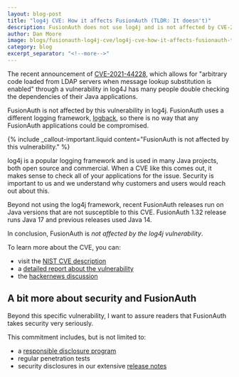 ```yaml
---
layout: blog-post
title: "log4j CVE: How it affects FusionAuth (TLDR: It doesn't)"
description: FusionAuth does not use log4j and is not affected by CVE-2021-44228
author: Dan Moore
image: blogs/fusionauth-log4j-cve/log4j-cve-how-it-affects-fusionauth-tldr-it-doesnt-header-image.png
category: blog
excerpt_separator: "<!--more-->"
---
```


The recent announcement of [CVE-2021-44228](https://nvd.nist.gov/vuln/detail/CVE-2021-44228), which allows for "arbitrary code loaded from LDAP servers when message lookup substitution is enabled" through a vulnerability in log4J has many people double checking the dependencies of their Java applications.

FusionAuth is not affected by this vulnerability in log4j. FusionAuth uses a different logging framework, [logback](http://logback.qos.ch/), so there is no way that any FusionAuth applications could be compromised. 

<!--more-->

{% include _callout-important.liquid content="FusionAuth is not affected by this vulnerability." %}

log4j is a popular logging framework and is used in many Java projects, both open source and commercial. When a CVE like this comes out, it makes sense to check all of your applications for the issue. Security is important to us and we understand why customers and users would reach out about this.

Beyond not using the log4j framework, recent FusionAuth releases run on Java versions that are not susceptible to this CVE. FusionAuth 1.32 release runs Java 17 and previous releases used Java 14.

In conclusion, FusionAuth is *not affected by the log4j vulnerability*.

To learn more about the CVE, you can:

* visit the [NIST CVE description](https://nvd.nist.gov/vuln/detail/CVE-2021-44228)
* a [detailed report about the vulnerability](https://www.lunasec.io/docs/blog/log4j-zero-day/)
* the [hackernews discussion](https://news.ycombinator.com/item?id=29504755)

## A bit more about security and FusionAuth

Beyond this specific vulnerability, I want to assure readers that FusionAuth takes security very seriously. 

This commitment includes, but is not limited to:

* a [responsible disclosure program](/security/)
* regular penetration tests
* security disclosures in our extensive [release notes](/docs/v1/tech/release-notes/)


